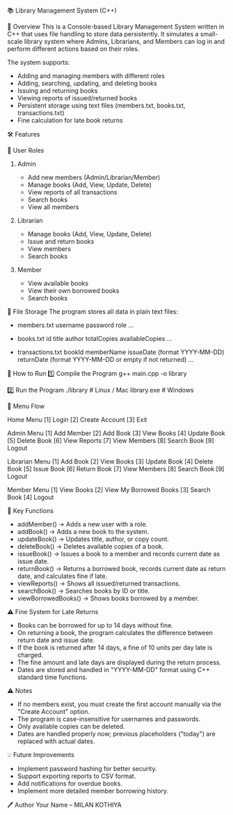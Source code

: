 📚 Library Management System (C++)

📖 Overview
This is a Console-based Library Management System written in C++ that uses file handling to store data persistently.
It simulates a small-scale library system where Admins, Librarians, and Members can log in and perform different actions based on their roles.

The system supports:
- Adding and managing members with different roles
- Adding, searching, updating, and deleting books
- Issuing and returning books
- Viewing reports of issued/returned books
- Persistent storage using text files (members.txt, books.txt, transactions.txt)
- Fine calculation for late book returns

🛠 Features

🔑 User Roles
1. Admin
   - Add new members (Admin/Librarian/Member)
   - Manage books (Add, View, Update, Delete)
   - View reports of all transactions
   - Search books
   - View all members

2. Librarian
   - Manage books (Add, View, Update, Delete)
   - Issue and return books
   - View members
   - Search books

3. Member
   - View available books
   - View their own borrowed books
   - Search books

📂 File Storage
The program stores all data in plain text files:

- members.txt
  username
  password
  role
  ...

- books.txt
  id
  title
  author
  totalCopies availableCopies
  ...

- transactions.txt
  bookId
  memberName
  issueDate (format YYYY-MM-DD)
  returnDate (format YYYY-MM-DD or empty if not returned)
  ...

🚀 How to Run
1️⃣ Compile the Program
g++ main.cpp -o library

2️⃣ Run the Program
./library   # Linux / Mac
library.exe # Windows

📜 Menu Flow

Home Menu
[1] Login
[2] Create Account
[3] Exit

Admin Menu
[1] Add Member
[2] Add Book
[3] View Books
[4] Update Book
[5] Delete Book
[6] View Reports
[7] View Members
[8] Search Book
[9] Logout

Librarian Menu
[1] Add Book
[2] View Books
[3] Update Book
[4] Delete Book
[5] Issue Book
[6] Return Book
[7] View Members
[8] Search Book
[9] Logout

Member Menu
[1] View Books
[2] View My Borrowed Books
[3] Search Book
[4] Logout

📌 Key Functions
- addMember() → Adds a new user with a role.
- addBook() → Adds a new book to the system.
- updateBook() → Updates title, author, or copy count.
- deleteBook() → Deletes available copies of a book.
- issueBook() → Issues a book to a member and records current date as issue date.
- returnBook() → Returns a borrowed book, records current date as return date, and calculates fine if late.
- viewReports() → Shows all issued/returned transactions.
- searchBook() → Searches books by ID or title.
- viewBorrowedBooks() → Shows books borrowed by a member.

⚠ Fine System for Late Returns
- Books can be borrowed for up to 14 days without fine.
- On returning a book, the program calculates the difference between return date and issue date.
- If the book is returned after 14 days, a fine of 10 units per day late is charged.
- The fine amount and late days are displayed during the return process.
- Dates are stored and handled in "YYYY-MM-DD" format using C++ standard time functions.

⚠ Notes
- If no members exist, you must create the first account manually via the "Create Account" option.
- The program is case-insensitive for usernames and passwords.
- Only available copies can be deleted.
- Dates are handled properly now; previous placeholders ("today") are replaced with actual dates.

💡 Future Improvements
- Implement password hashing for better security.
- Support exporting reports to CSV format.
- Add notifications for overdue books.
- Implement more detailed member borrowing history.


🖊 Author
Your Name –  MILAN KOTHIYA 
